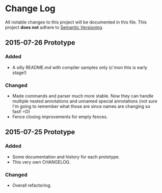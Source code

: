 # Change Log
All notable changes to this project will be documented in this file.
This project **does not** adhere to [Semantic Versioning](http://semver.org/).

## 2015-07-26 Prototype

### Added
  - A silly README.md with compiler samples only (c'mon this is
    early stage!)

### Changed
  - Made commands and parser much more stable. Now they can handle
    multiple nested annotations and unnamed special annotations (not
    sure I'm going to remember what those are since names are
    changing so fast! =D)
  - Fence closing improvements for empty fences.

## 2015-07-25 Prototype

### Added
  - Some documentation and history for each prototype.
  - This very own CHANGELOG.

### Changed

  - Overall refactoring.
